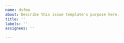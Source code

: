 ```yaml
---
name: dsfma
about: Describe this issue template's purpose here.
title: ''
labels: ''
assignees: ''

---
```



